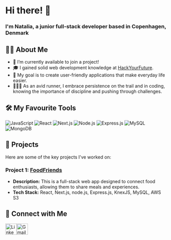 # Hi there! 👋 
### I'm Natalia, a junior full-stack developer based in Copenhagen, Denmark

## 👩‍💻 About Me

-  🚀 I’m currently available to join a project! 
-  🎓 I gained solid web development knowledge at [HackYourFuture](https://www.hackyourfuture.net/](https://github.com/HackYourFuture-CPH)).
-  🌱 My goal is to create user-friendly applications that make everyday life easier.
-  🏃🏻‍♀ As an avid runner, I embrace persistence on the trail and in coding, knowing the importance of discipline and pushing through challenges.

## 🛠️ My Favourite Tools

![JavaScript](https://img.shields.io/badge/JavaScript-black?style=for-the-badge&logo=javascript&logoColor=yellow)
![React](https://img.shields.io/badge/React-black?style=for-the-badge&logo=react&logoColor=61DAFB)
![Next.js](https://img.shields.io/badge/Next.js-black?style=for-the-badge&logo=nextdotjs&logoColor=white)
![Node.js](https://img.shields.io/badge/Node.js-black?style=for-the-badge&logo=nodedotjs&logoColor=339933)
![Express.js](https://img.shields.io/badge/Express.js-black?style=for-the-badge&logo=express&logoColor=white)
![MySQL](https://img.shields.io/badge/MySQL-black?style=for-the-badge&logo=mysql&logoColor=white)
![MongoDB](https://img.shields.io/badge/MongoDB-black?style=for-the-badge&logo=mongodb&logoColor=47A248)

## 📍 Projects

Here are some of the key projects I've worked on:

### Project 1: [FoodFriends](https://github.com/Natata08/meal-sharing)
-  **Description:** This is a full-stack web app designed to connect food enthusiasts, allowing them to share meals and experiences.
-  **Tech Stack:** React, Next.js, node.js, Express.js, KnexJS, MySQL, AWS S3


## 🤝 Connect with Me

<a href="https://www.linkedin.com/in/natalia-lapina/" target="_blank"><img src="https://img.icons8.com/fluent/48/000000/linkedin.png" alt="LinkedIn" style="height: 35px; width: 35px;"></a><a href="mailto:lapinann08@gmail.com" target="_blank"><img src="https://img.icons8.com/fluent/48/000000/gmail.png" alt="Gmail" style="height: 35px; width: 35px;"></a>

